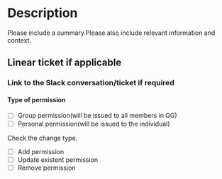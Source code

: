 # Description

Please include a summary.Please also include relevant information and context.

## Linear ticket if applicable

### Link to the Slack conversation/ticket if required

#### Type of permission

- [ ] Group permission(will be issued to all members in GG)
- [ ] Personal permission(will be issued to the individual)

Check the change type.

- [ ] Add permission
- [ ] Update existent permission
- [ ] Remove permission